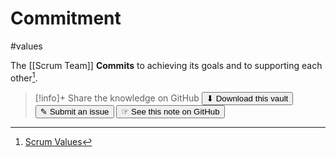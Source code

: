 # Commitment
#values

The [[Scrum Team]] **Commits** to achieving its goals and to supporting each other[^1].

[^1]: [Scrum Values](https://scrumguides.org/scrum-guide.html#scrum-values)



> [!info]+ Share the knowledge on GitHub
> [<button>⬇ Download this vault</button>](https://github.com/mauvera94/Agile-Multiverse) [<button> ✎ Submit an issue</button>](https://github.com/mauvera94/Agile-Multiverse/issues) [<button> ☞ See this note on GitHub</button>](<https://github.com/mauvera94/Agile-Multiverse/blob/main/Agile_Multiverse/Commitment.md>)